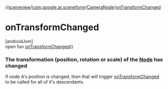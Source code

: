 //[sceneview](../../../index.md)/[com.google.ar.sceneform](../index.md)/[CameraNode](index.md)/[onTransformChanged](on-transform-changed.md)

# onTransformChanged

[androidJvm]\
open fun [onTransformChanged](on-transform-changed.md)()

###  The transformation (position, rotation or scale) of the [Node](../../io.github.sceneview.node/-node/index.md) has changed

If node A's position is changed, then that will trigger [onTransformChanged](../../io.github.sceneview.node/-node/on-transform-changed.md) to be called for all of it's descendants.
